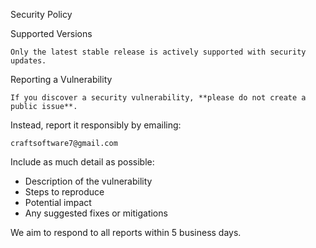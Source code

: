 Security Policy

Supported Versions

    Only the latest stable release is actively supported with security updates.

Reporting a Vulnerability

    If you discover a security vulnerability, **please do not create a public issue**.

Instead, report it responsibly by emailing:

    craftsoftware7@gmail.com

Include as much detail as possible:
- Description of the vulnerability
- Steps to reproduce
- Potential impact
- Any suggested fixes or mitigations

We aim to respond to all reports within 5 business days.
